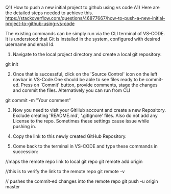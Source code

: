 Q1) How to push a new initial project to github using vs code
A1) Here are the detailed steps needed to achieve this.
https://stackoverflow.com/questions/46877667/how-to-push-a-new-initial-project-to-github-using-vs-code

The existing commands can be simply run via the 
CLI terminal of VS-CODE. It is understood that 
Git is installed in the system, configured with 
desired username and email Id.

1) Navigate to the local project directory and 
create a local git repository:

git init

2) Once that is successful, click on the 
'Source Control' icon on the left navbar in VS-Code.One 
should be able to see files ready to be commit-ed. 
Press on 'Commit' button, provide comments, stage the changes 
and commit the files. Alternatively you can run from CLI

git commit -m "Your comment"

3) Now you need to visit your GitHub account and 
create a new Repository. Exclude creating 
'README.md', '.gitIgnore' files. 
Also do not add any License to the repo. 
Sometimes these settings cause issue while pushing in. 

4) Copy the link to this newly created GitHub Repository.

5) Come back to the terminal in VS-CODE and type these commands in succession:

//maps the remote repo link to local git repo
git remote add origin <Link to GitHub Repo>     

//this is to verify the link to the remote repo 
git remote -v                                  

// pushes the commit-ed changes into the remote repo
git push -u origin master                      